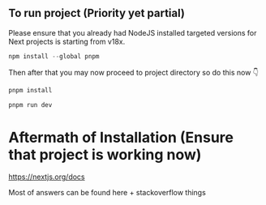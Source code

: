## To run project (Priority yet partial)

Please ensure that you already had NodeJS installed targeted versions for Next projects is starting from v18x.

```powershell
npm install --global pnpm
```

Then after that you may now proceed to project directory so do this now :point_down:

```powershell
pnpm install
```

```powershell
pnpm run dev
```

# Aftermath of Installation (Ensure that project is working now)

https://nextjs.org/docs

Most of answers can be found here + stackoverflow things